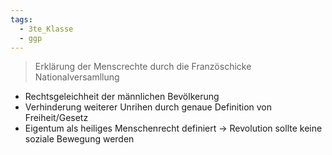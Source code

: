 ```yaml
---
tags:
  - 3te_Klasse
  - ggp
---
```

> Erklärung der Menscrechte durch die Französchicke Nationalversamllung
- Rechtsgeleichheit der männlichen Bevölkerung
- Verhinderung weiterer Unrihen durch genaue Definition von Freiheit/Gesetz
- Eigentum als heiliges Menschenrecht definiert → Revolution sollte keine soziale Bewegung werden